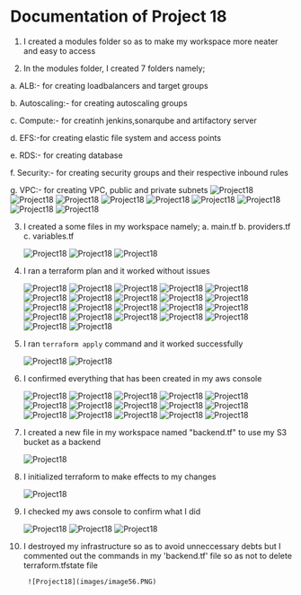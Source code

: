 # Documentation of Project 18

1. I created a modules folder so as to make my workspace more neater and easy to access

2. In the modules folder, I created 7 folders namely;

a. ALB:- for creating loadbalancers and target groups

b. Autoscaling:- for creating autoscaling groups

c. Compute:- for creatinh jenkins,sonarqube and artifactory server

d. EFS:-for creating elastic file system and access points

e. RDS:- for creating database

f. Security:- for creating security groups and their respective inbound rules

g. VPC:- for creating VPC, public and private subnets
       ![Project18](images/image1.PNG)
       ![Project18](images/image2.PNG)
       ![Project18](images/image3.PNG)
       ![Project18](images/image4.PNG)
       ![Project18](images/image5.PNG)
       ![Project18](images/image6.PNG)
       ![Project18](images/image7.PNG)
       ![Project18](images/image8.PNG)
       ![Project18](images/image9.PNG)


3. I created a some files in my workspace namely;
a. main.tf
b. providers.tf
c. variables.tf

     ![Project18](images/image10.PNG)
     ![Project18](images/image11.PNG)
     ![Project18](images/image12.PNG)


4. I ran a terraform plan and it worked without issues
     
     ![Project18](images/image13.PNG)
     ![Project18](images/image14.PNG)
     ![Project18](images/image15.PNG)
     ![Project18](images/image16.PNG)
     ![Project18](images/image17.PNG)
     ![Project18](images/image18.PNG)
     ![Project18](images/image19.PNG)
     ![Project18](images/image20.PNG)
     ![Project18](images/image21.PNG)
     ![Project18](images/image22.PNG)
     ![Project18](images/image23.PNG)
     ![Project18](images/image24.PNG)
     ![Project18](images/image25.PNG)
     ![Project18](images/image26.PNG)
     ![Project18](images/image27.PNG)
     ![Project18](images/image28.PNG)
     ![Project18](images/image29.PNG)
     ![Project18](images/image30.PNG)
     ![Project18](images/image31.PNG)
     ![Project18](images/image32.PNG)
     ![Project18](images/image33.PNG)
     ![Project18](images/image34.PNG)

4. I ran `terraform apply` command and it worked successfully
     
     ![Project18](images/image35.PNG)
     ![Project18](images/image36.PNG)

5. I confirmed everything that has been created in my aws console
     
     ![Project18](images/image37.PNG)
     ![Project18](images/image38.PNG)
     ![Project18](images/image39.PNG)
     ![Project18](images/image40.PNG)
     ![Project18](images/image41.PNG)
     ![Project18](images/image42.PNG)
     ![Project18](images/image43.PNG)
     ![Project18](images/image44.PNG)
     ![Project18](images/image45.PNG)
     ![Project18](images/image455.PNG)
     ![Project18](images/image46.PNG)
     ![Project18](images/image47.PNG)
     ![Project18](images/image48.PNG)
     ![Project18](images/image49.PNG)
     ![Project18](images/image50.PNG)

6.   I created a new file in my workspace named "backend.tf" to use my S3 bucket as a backend
      
      ![Project18](images/image51.PNG)

7.  I initialized terraform to make effects to my changes
     
     ![Project18](images/image52.PNG)

8. I checked my aws console to confirm what I did
    
    ![Project18](images/image53.PNG)
    ![Project18](images/image54.PNG)
    ![Project18](images/image55.PNG)

9. I destroyed my infrastructure so as to avoid unneccessary debts but I commented out the commands in my 'backend.tf' file so as not to delete terraform.tfstate file
       
        ![Project18](images/image56.PNG)